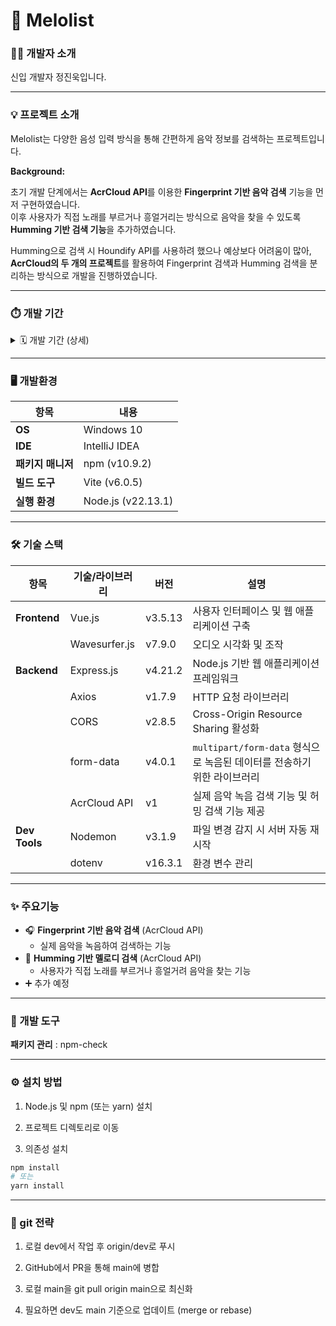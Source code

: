 # 🎵 Melolist

### 🧑‍💻 개발자 소개

신입 개발자 정진욱입니다.

-------

### 💡 프로젝트 소개

Melolist는 다양한 음성 입력 방식을 통해 간편하게 음악 정보를 검색하는 프로젝트입니다.

**Background:**

초기 개발 단계에서는 **AcrCloud API**를 이용한 **Fingerprint 기반 음악 검색** 기능을 먼저 구현하였습니다.  
이후 사용자가 직접 노래를 부르거나 흥얼거리는 방식으로 음악을 찾을 수 있도록 **Humming 기반 검색 기능**을 추가하였습니다.

Humming으로 검색 시 Houndify API를 사용하려 했으나 예상보다 어려움이 많아, **AcrCloud의 두 개의 프로젝트**를 활용하여 Fingerprint 검색과 Humming 검색을 분리하는 방식으로 개발을 진행하였습니다.

-------

### ⏱️ 개발 기간

<details>
  <summary>🗓️ 개발 기간 (상세)</summary>
  <p>
  
#### 🗓️ 2025년 01월 26일 (개발 시작)
- 원격 저장소 연결
- Local Vue 프로젝트 생성
- 환경설정 & 테스트

#### 🗓️ 01월 27일
- `front` 브랜치 생성
- `.gitignore` 추가
- Git 전략 정리
- 가용 API 조사

#### 📆 01월 28일 ~ 02월 03일
- 설 연휴

#### 📆 02월 04일 ~ 09일
- 개인사정

#### 🗓️ 02월 10일
- 녹음 UI 구현

#### 🗓️ 02월 11일
- 디렉토리 구조 리팩토링
- Git 브랜치 병합 후 재생성

#### 📆 02월 12일
- **Back-end**
  - Node.js 서버 구축
  - 음악 검색 요청 API 구현 (ACRCloud API 사용)
- **Front-end**
  - 검색 결과 목록 출력 UI 구현 (ACRCloud 데이터 사용)

#### 📆 02월 13일 ~ 03월 05일
  - **면접 및 취업 준비로 개발 중단**

#### 🗓️ 03월 06일
- **Back-end**
  - AcrCloud API를 이용한 Humming 기반 검색 기능 추가
  - 기존 Fingerprint 기반 검색과 Humming 검색을 분리
- **Front-end**
  - 검색 결과 데이터 시각화 개선
  </p>
</details>

-------

### 🖥 개발환경

| 항목             | 내용                        |
|-----------------|---------------------------|
| **OS**          | Windows 10 |
| **IDE**         | IntelliJ IDEA         |
| **패키지 매니저** | npm (v10.9.2)                       |
| **빌드 도구**    | Vite (v6.0.5)                      |
| **실행 환경**    | Node.js (v22.13.1)        |

-------

### 🛠️ 기술 스택

| 항목       | 기술/라이브러리   | 버전      | 설명                                                |
|----------|---------------|---------|---------------------------------------------------|
| **Frontend** | Vue.js        | v3.5.13 | 사용자 인터페이스 및 웹 애플리케이션 구축                           |
|          | Wavesurfer.js | v7.9.0  | 오디오 시각화 및 조작                                      |
| **Backend**  | Express.js    | v4.21.2 | Node.js 기반 웹 애플리케이션 프레임워크                         |
|          | Axios         | v1.7.9  | HTTP 요청 라이브러리                                     |
|          | CORS          | v2.8.5  | Cross-Origin Resource Sharing 활성화                 |
|          | form-data     | v4.0.1  | `multipart/form-data` 형식으로 녹음된 데이터를 전송하기 위한 라이브러리 |
|          | AcrCloud API   | v1      | 실제 음악 녹음 검색 기능 및 허밍 검색 기능 제공                      |
| **Dev Tools**| Nodemon       | v3.1.9  | 파일 변경 감지 시 서버 자동 재시작                              |
|          | dotenv        | v16.3.1 | 환경 변수 관리                                          |

-------

### ✨ 주요기능

- 🎧 **Fingerprint 기반 음악 검색** (AcrCloud API)
  - 실제 음악을 녹음하여 검색하는 기능
- 🎤 **Humming 기반 멜로디 검색** (AcrCloud API)
  - 사용자가 직접 노래를 부르거나 흥얼거려 음악을 찾는 기능
- ➕ 추가 예정

--------

### 🔧 개발 도구
**패키지 관리** : npm-check

--------

### ⚙️ 설치 방법

1.  Node.js 및 npm (또는 yarn) 설치

2.  프로젝트 디렉토리로 이동

3.  의존성 설치

```bash
npm install
# 또는
yarn install
```
--------

### 🌱 git 전략

1. 로컬 dev에서 작업 후 origin/dev로 푸시
  
2. GitHub에서 PR을 통해 main에 병합
  
3. 로컬 main을 git pull origin main으로 최신화

4. 필요하면 dev도 main 기준으로 업데이트 (merge or rebase)
